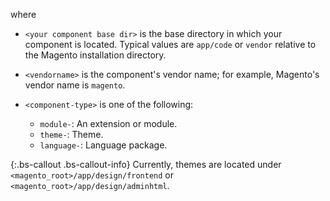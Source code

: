 where

* `<your component base dir>` is the base directory in which your component is located. Typical values are `app/code` or `vendor` relative to the Magento installation directory.
* `<vendorname>` is the component's vendor name; for example, Magento's vendor name is `magento`.
* `<component-type>` is one of the following:

  * `module-`: An extension or module.
  * `theme-`: Theme.
  * `language-`: Language package.

{:.bs-callout .bs-callout-info}
Currently, themes are located under `<magento_root>/app/design/frontend` or `<magento_root>/app/design/adminhtml`.
